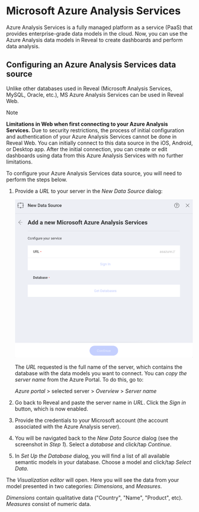# Microsoft Azure Analysis Services

Azure Analysis Services is a fully managed platform as a service (PaaS) that provides enterprise-grade data models in the cloud. Now, you can use the Azure Analysis data models in Reveal to create dashboards and perform data analysis.
## Configuring an Azure Analysis Services data source

Unlike other databases used in Reveal (Microsoft Analysis Services, MySQL, Oracle, etc.), MS Azure Analysis Services can be used in Reveal Web.

>[!NOTE]
>**Limitations in Web when first connecting to your Azure Analysis Services.**
>Due to security restrictions, the process of initial configuration and authentication of your Azure Analysis Services cannot be done in Reveal Web. You can initially connect to this data source in the iOS, Android, or Desktop app. After the initial connection, you can create or edit dashboards using data from this Azure Analysis Services with no further limitations.

To configure your Azure Analysis Services data source, you will need to perform the steps below.

1. Provide a _URL_ to your server in the _New Data Source_ dialog:

    <img src="images/configure-azure-analysis-services-data-source.png" alt="Configuring an azure analysis services connection" class="responsive-img"/>

    The _URL_ requested is the full name of the server, which contains the database with the data models you want to connect. You can *copy the server name* from the Azure Portal. To do this, go to:

    *Azure portal* > selected server > *Overview* > *Server name*

2. Go back to Reveal and paste the server name in _URL_. Click the _Sign in_ button, which is now enabled.  

3. Provide the credentials to your Microsoft account (the account associated with the Azure Analysis server).  

4. You will be navigated back to the _New Data Source_ dialog (see the screenshot in _Step 1_). Select a _database_ and click/tap _Continue_.

5. In _Set Up the Database_ dialog, you will find a list of all available semantic models in your database. Choose a model and click/tap _Select Data_.

The _Visualization editor_ will open. Here you will see the data from your model presented in two categories: _Dimensions_, and _Measures_.

*Dimensions* contain qualitative data ("Country", "Name", "Product", etc). *Measures* consist of numeric data.
